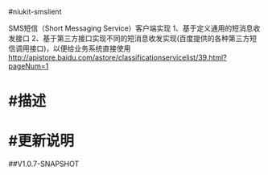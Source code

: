 
#niukit-smslient

SMS短信（Short Messaging Service）客户端实现
1、基于定义通用的短消息收发接口
2、基于第三方接口实现不同的短消息收发实现(百度提供的各种第三方短信调用接口)，以便给业务系统直接使用
http://apistore.baidu.com/astore/classificationservicelist/39.html?pageNum=1

#描述
======================================================================


#更新说明
======================================================================

##V1.0.7-SNAPSHOT




